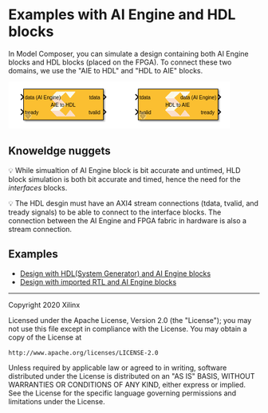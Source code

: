 # Examples with AI Engine and HDL blocks

In Model Composer, you can simulate a design containing both AI Engine blocks and HDL blocks (placed on the FPGA). To connect these two domains, we use the "AIE to HDL" and "HDL to AIE" blocks.

![](images/screen_shot.PNG)

## Knoweldge nuggets
 :bulb: While simualtion of AI Engine block is bit accurate and untimed, HLD block simulation is both bit accurate and timed, hence the need for the *interfaces* blocks. 
 
 :bulb: The HDL desgin must have an AXI4 stream connections (tdata, tvalid, and tready signals) to be able to connect to the interface blocks. The connection between the AI Engine and FPGA fabric in hardware is also a stream connection.

## Examples
- [Design with HDL(System Generator) and AI Engine blocks](AIE_HDL_cosim)
- [Design with imported RTL and AI Engine blocks](AIE_HDL_cosim_rt_lblackbox)
------------
Copyright 2020 Xilinx

Licensed under the Apache License, Version 2.0 (the "License");
you may not use this file except in compliance with the License.
You may obtain a copy of the License at

    http://www.apache.org/licenses/LICENSE-2.0

Unless required by applicable law or agreed to in writing, software
distributed under the License is distributed on an "AS IS" BASIS,
WITHOUT WARRANTIES OR CONDITIONS OF ANY KIND, either express or implied.
See the License for the specific language governing permissions and
limitations under the License.
